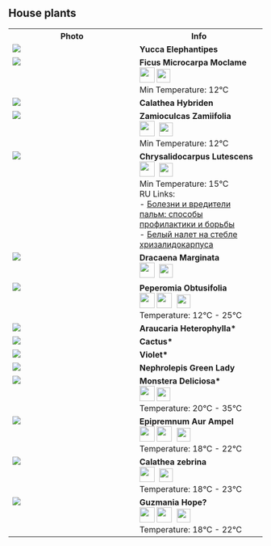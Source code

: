 ## House plants

<table>
  <tr>
    <th width="50%">Photo</th>
    <th>Info</th>
  </tr>
  <tr>
    <td valign="top"><img src="./img/yucca_elephantipe.jpg" /></td>
    <td valign="top">
      <b>Yucca Elephantipes</b>
    </td>
  </tr>
  <tr>
    <td valign="top"><img src="./img/ficus_microcarpa_moclame.jpg" /></td>
    <td valign="top">
      <b>Ficus Microcarpa Moclame</b><br />
      <img width="30" src="./img/sun_and_cloud.png" />
      <img width="27" src="./img/water2.png" /><br />
      Min Temperature: 12°C
    </td>
  </tr>
  <tr>
    <td valign="top"><img src="./img/calathea_hybriden.jpg" /></td>
    <td valign="top">
      <b>Calathea Hybriden</b>
    </td>
  </tr>
  <tr>
    <td valign="top"><img src="./img/zamioculcas_zamiifolia.jpg" /></td>
    <td valign="top">
      <b>Zamioculcas Zamiifolia</b><br />
      <img width="30" src="./img/sun_and_cloud.png" />
      <img width="27" src="./img/water1.png" style="margin-left: 5px" /><br />
      Min Temperature: 12°C
    </td>
  </tr>
  <tr>
    <td valign="top"><img src="./img/chrysalidocarpus_lutescens.jpg" /></td>
    <td valign="top">
      <b>Chrysalidocarpus Lutescens</b><br />
      <img width="30" src="./img/sun_and_cloud.png" />
      <img width="27" src="./img/water2.png" style="margin-left: 5px" /><br />
      Min Temperature: 15°C<br />
      RU Links:<br />
      - <a href="https://agronomu.com/bok/1413-bolezni-i-vrediteli-palm-sposoby-profilaktiki-i-borby.html#h-id-5">Болезни и вредители пальм: способы профилактики и борьбы</a><br />
      - <a href="https://www.greeninfo.ru/indoor_plants/chrysalidocarpus.html/Forum/-/tID/7236">Белый налет на стебле хризалидокарпуса</a>
    </td>
  </tr>
  <tr>
    <td valign="top"><img src="./img/dracaena_marginata.jpg" /></td>
    <td valign="top">
      <b>Dracaena Marginata</b><br />
      <img width="30" src="./img/sun_and_cloud.png" />
      <img width="27" src="./img/water2.png" style="margin-left: 5px" />
    </td>
  </tr>
  <tr>
    <td valign="top"><img src="./img/peperomia_obtusifolia.jpg" /></td>
    <td valign="top">
      <b>Peperomia Obtusifolia</b><br />
      <img width="30" src="./img/sun.png" />
      <img width="30" src="./img/sun_and_cloud.png" />
      <img width="27" src="./img/water1.png" style="margin-left: 5px" /><br />
      Temperature: 12°C - 25°C
    </td>
  </tr>
  <tr>
    <td valign="top"><img src="./img/araucaria_heterophylla.jpg" /></td>
    <td valign="top">
      <b>Araucaria Heterophylla*</b>
    </td>
  </tr>
  <tr>
    <td valign="top"><img src="./img/cactus.jpg" /></td>
    <td valign="top">
      <b>Cactus*</b>
    </td>
  </tr>
  <tr>
    <td valign="top"><img src="./img/violet.jpg" /></td>
    <td valign="top">
      <b>Violet*</b>
    </td>
  </tr>
  <tr>
    <td valign="top"><img src="./img/nephrolepis_green_lady.jpg" /></td>
    <td valign="top">
      <b>Nephrolepis Green Lady</b>
    </td>
  </tr>
  <tr>
    <td valign="top"><img src="./img/monstera-eliciosa.jpg" /></td>
    <td valign="top">
      <b>Monstera Deliciosa*</b><br />
      <img width="30" src="./img/sun_and_cloud.png" />
      <img width="27" src="./img/water3.png" /><br />
      Temperature: 20°C - 35°C
    </td>
  </tr>
  <tr>
    <td valign="top"><img src="./img/epipremnum-aur-ampel.jpg" /></td>
    <td valign="top">
      <b>Epipremnum Aur Ampel</b><br />
      <img width="30" src="./img/sun.png" />
      <img width="30" src="./img/sun_and_cloud.png" />
      <img width="27" src="./img/water2.png" style="margin-left: 5px" /><br />
      Temperature: 18°C - 22°C
    </td>
  </tr>
  <tr>
    <td valign="top"><img src="./img/calathea_zebrina.jpg" /></td>
    <td valign="top">
      <b>Calathea zebrina</b><br />
      <img width="30" src="./img/sun_and_cloud.png" />
      <img width="27" src="./img/water3.png" style="margin-left: 5px" /><br />
      Temperature: 18°C - 23°C
    </td>
  </tr>
  <tr>
    <td valign="top"><img src="./img/guzmania-hope.jpg" /></td>
    <td valign="top">
      <b>Guzmania Hope?</b><br />
      <img width="30" src="./img/sun.png" />
      <img width="30" src="./img/sun_and_cloud.png" />
      <img width="27" src="./img/water3.png" style="margin-left: 5px" /><br />
      Temperature: 18°C - 22°C
    </td>
  </tr>
</table>